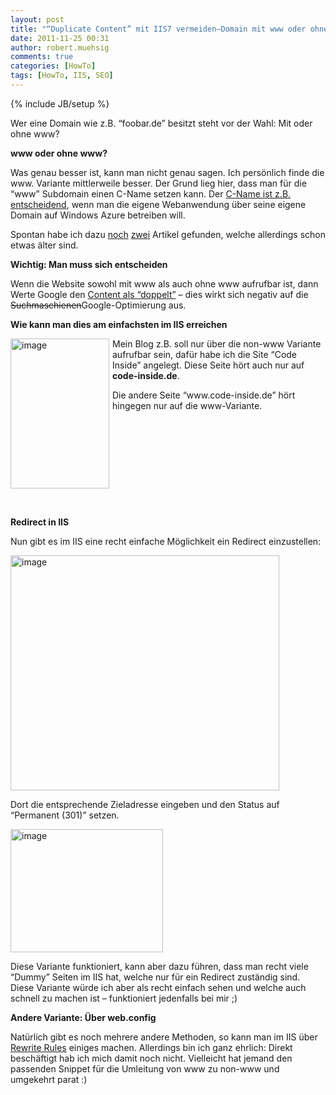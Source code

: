 ```yaml
---
layout: post
title: "“Duplicate Content” mit IIS7 vermeiden–Domain mit www oder ohne"
date: 2011-11-25 00:31
author: robert.muehsig
comments: true
categories: [HowTo]
tags: [HowTo, IIS, SEO]
---
```

{% include JB/setup %}
<p>Wer eine Domain wie z.B. “foobar.de” besitzt steht vor der Wahl: Mit oder ohne www? </p> <p><strong>www oder ohne www?</strong></p> <p>Was genau besser ist, kann man nicht genau sagen. Ich persönlich finde die www. Variante mittlerweile besser. Der Grund lieg hier, dass man für die “www” Subdomain einen C-Name setzen kann. Der <a href="{{BASE_PATH}}/2010/12/16/howto-eigene-domains-auf-windows-azure-applikationen-mappen-cloudapp-net/">C-Name ist z.B. entscheidend</a>, wenn man die eigene Webanwendung über seine eigene Domain auf Windows Azure betreiben will. </p> <p>Spontan habe ich dazu <a href="http://www.sitepoint.com/www-or-no-www/">noch</a> <a href="http://www.codinghorror.com/blog/2008/04/the-great-dub-dub-dub-debate.html">zwei</a> Artikel gefunden, welche allerdings schon etwas älter sind.</p> <p><strong>Wichtig: Man muss sich entscheiden</strong></p> <p>Wenn die Website sowohl mit www als auch ohne www aufrufbar ist, dann Werte Google den <a href="http://www.google.com/support/webmasters/bin/answer.py?answer=66359">Content als “doppelt”</a> – dies wirkt sich negativ auf die <strike>Suchmaschienen</strike>Google-Optimierung aus.</p> <p><strong>Wie kann man dies am einfachsten im IIS erreichen</strong></p> <p><a href="{{BASE_PATH}}/assets/wp-images/image1394.png"><img style="background-image: none; border-bottom: 0px; border-left: 0px; margin: 0px 5px 0px 0px; padding-left: 0px; padding-right: 0px; display: inline; float: left; border-top: 0px; border-right: 0px; padding-top: 0px" title="image" border="0" alt="image" align="left" src="{{BASE_PATH}}/assets/wp-images/image_thumb576.png" width="158" height="240"></a></p> <p>Mein Blog z.B. soll nur über die non-www Variante aufrufbar sein, dafür habe ich die Site “Code Inside” angelegt. Diese Seite hört auch nur auf <strong>code-inside.de</strong>.</p> <p>Die andere Seite “www.code-inside.de” hört hingegen nur auf die www-Variante.</p> <p>&nbsp;</p> <p>&nbsp;</p> <p>&nbsp;</p> <p>&nbsp;</p> <p>&nbsp;</p> <p><strong>Redirect in IIS</strong></p> <p>Nun gibt es im IIS eine recht einfache Möglichkeit ein Redirect einzustellen:</p> <p><a href="{{BASE_PATH}}/assets/wp-images/image1395.png"><img style="background-image: none; border-bottom: 0px; border-left: 0px; padding-left: 0px; padding-right: 0px; display: inline; border-top: 0px; border-right: 0px; padding-top: 0px" title="image" border="0" alt="image" src="{{BASE_PATH}}/assets/wp-images/image_thumb577.png" width="430" height="376"></a></p> <p>Dort die entsprechende Zieladresse eingeben und den Status auf “Permanent (301)” setzen.</p> <p><a href="{{BASE_PATH}}/assets/wp-images/image1396.png"><img style="background-image: none; border-bottom: 0px; border-left: 0px; margin: 0px; padding-left: 0px; padding-right: 0px; display: inline; border-top: 0px; border-right: 0px; padding-top: 0px" title="image" border="0" alt="image" src="{{BASE_PATH}}/assets/wp-images/image_thumb578.png" width="244" height="197"></a></p> <p>Diese Variante funktioniert, kann aber dazu führen, dass man recht viele “Dummy” Seiten im IIS hat, welche nur für ein Redirect zuständig sind. Diese Variante würde ich aber als recht einfach sehen und welche auch schnell zu machen ist – funktioniert jedenfalls bei mir ;)</p> <p><strong>Andere Variante: Über web.config </strong></p> <p>Natürlich gibt es noch mehrere andere Methoden, so kann man im IIS über <a href="http://learn.iis.net/page.aspx/460/using-the-url-rewrite-module/">Rewrite Rules</a> einiges machen. Allerdings bin ich ganz ehrlich: Direkt beschäftigt hab ich mich damit noch nicht. Vielleicht hat jemand den passenden Snippet für die Umleitung von www zu non-www und umgekehrt parat :)</p>
